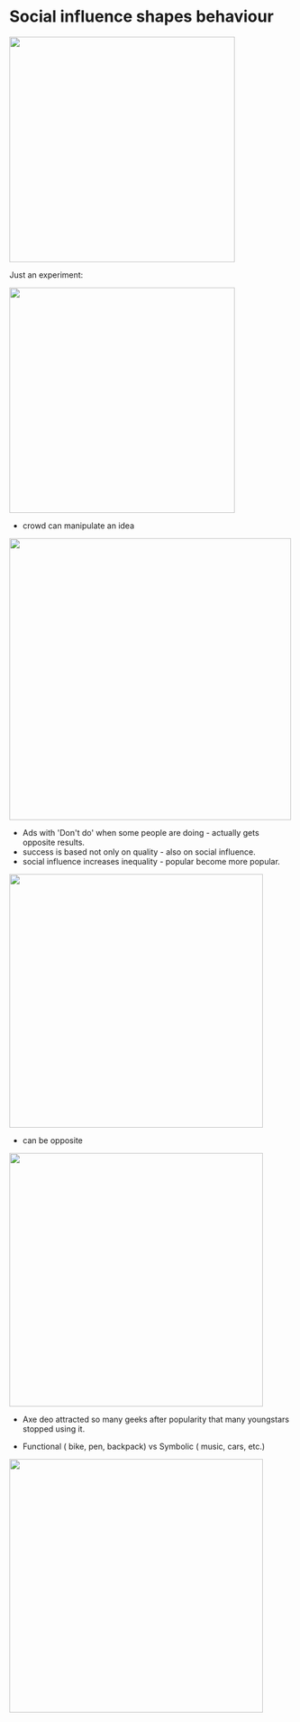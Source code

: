 # Social influence shapes behaviour

<img src="https://github.com/shekharbiswas/Wharton_Craft_content/assets/32758439/b0542aed-8503-4327-ada7-11886b1d480f" width="400">

Just an experiment:

<img src="https://github.com/shekharbiswas/Wharton_Craft_content/assets/32758439/331af061-c989-479c-9263-37c25285df7b" width="400">

- crowd can manipulate an idea
<img src="https://github.com/shekharbiswas/Wharton_Craft_content/assets/32758439/0ef63bd3-648e-4092-bb4f-7a4b5672232d" width="500">


- Ads with 'Don't do' when some people are doing - actually gets opposite results.
- success is based not only on quality - also on social influence.
- social influence increases inequality - popular become more popular.

<img src="https://github.com/shekharbiswas/Wharton_Craft_content/assets/32758439/a973ddbd-c6da-47c4-89bd-7424eb7653d9" width="450">

- can be opposite
<img src="https://github.com/shekharbiswas/Wharton_Craft_content/assets/32758439/bab2043b-81a1-4f04-b629-fdc00f6374b0" width="450">

- Axe deo attracted so many geeks after popularity that many youngstars stopped using it.

- Functional ( bike, pen, backpack) vs Symbolic ( music, cars, etc.)
<img src="https://github.com/shekharbiswas/Wharton_Craft_content/assets/32758439/0871ad27-4670-4f19-98b4-0fb73816aef4" width="450">



